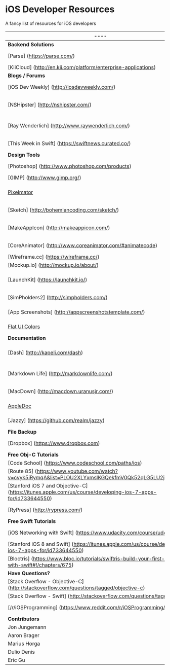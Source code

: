 # iOS Developer Resources
A fancy list of resources for iOS developers

---- | Summaries
---- | ----
**Backend Solutions** | ----
[Parse] (https://parse.com/) | Backend solution with SDKs for all platforms.
[KiiCloud] (http://en.kii.com/platform/enterprise-applications) | An backend alternative to Parse
**Blogs / Forums** | ----
[iOS Dev Weekly] (http://iosdevweekly.com/) | The best of iOS Development links every Friday
[NSHipster] (http://nshipster.com/) | Focuses on a different tool for iOS each week. Also has examples in Swift and Obj-C
[Ray Wenderlich] (http://www.raywenderlich.com/) | Blog articles posted all of the time and they also have a ton of tutorials
[This Week in Swift] (https://swiftnews.curated.co/) | A weekly swift article published by NatashaTheRobot
**Design Tools** | ----
[Photoshop] (http://www.photoshop.com/products) | Image editing tool. Costs $20 per month
[GIMP] (http://www.gimp.org/) | A free alternative to Photoshop
[Pixelmator](http://www.pixelmator.com/) | A full-featured, layer-based, native Mac image editing app. $30.
[Sketch] (http://bohemiancoding.com/sketch/) | Useful for creating design documents
[MakeAppIcon] (http://makeappicon.com/) | Resizes and optimizes your icon designs into all formats needed for iOS and Android
[CoreAnimator] (http://www.coreanimator.com/#animatecode) | Create animations and turns them into native iOS code
[Wireframe.cc] (https://wireframe.cc/) | A lightweight wireframe tool
[Mockup.io] (http://mockup.io/about/) | Create app mockups
[LaunchKit] (https://launchkit.io/) | Have app reviews go to Slack and your inbox. Also, generate app store images in Sketch
[SimPholders2] (http://simpholders.com/) | Access iPhone simulator app folders
[App Screenshots] (http://appscreenshotstemplate.com/) | Make beautiful app screenshots that sell
[Flat UI Colors](http://flatuicolors.com/) | Nice flat colors to use for your user interface
**Documentation** | ----
[Dash] (http://kapeli.com/dash) | Dash is an API Documentation Browser and Code Snippet Manager
[Markdown Life] (http://markdownlife.com/) | The last Markdown editor you may ever need (99 cents in the MacAppStore)
[MacDown] (http://macdown.uranusjr.com/) | A free, open-source Markdown editor
[AppleDoc](https://github.com/tomaz/appledoc) | Auto-generated Objective-C documentation
[Jazzy] (https://github.com/realm/jazzy) | Auto-generated Swift documentation
**File Backup** | ----
[Dropbox] (https://www.dropbox.com) | 2 GB of free Data Storage and 1 TB for $9.99 per month
**Free Obj-C Tutorials** | ----
[Code School] (https://www.codeschool.com/paths/ios) | Simple intro to iOS tutorial
[Route 85] (https://www.youtube.com/watch?v=cvyk5iRymqA&list=PLOU2XLYxmsIKGQekfmV0Qk52qLG5LU2jO&index=1) | Set of video tutorials by google
[Stanford iOS 7 and Objective-C] (https://itunes.apple.com/us/course/developing-ios-7-apps-for/id733644550) | A full set of lectures dedicated to learning iOS 7 and Objective C
[RyPress] (http://rypress.com/) | A couple of simple tutorials on Objective-C and Git
**Free Swift Tutorials** | ----
[iOS Networking with Swift] (https://www.udacity.com/course/ud421) | Learn how to incorporate networking into your apps
[Stanford iOS 8 and Swift] (https://itunes.apple.com/us/course/developing-ios-7-apps-for/id733644550) | A full set of lectures for iOS 8 and Swift
[Bloctris] (https://www.bloc.io/tutorials/swiftris-build-your-first-ios-game-with-swift#!/chapters/675) | Build a tetris clone with Swift
**Have Questions?** | ----
[Stack Overflow - Objective-C] (http://stackoverflow.com/questions/tagged/objective-c) | Ask Objective-C related questions
[Stack Overflow - Swift] (http://stackoverflow.com/questions/tagged/swift) | Ask Swift related questions
[/r/iOSProgramming] (https://www.reddit.com/r/iOSProgramming/) | A subreddit dedicated entirely to iOS development
**Contributors** | ----
Jon Jungemann | https://github.com/Jrjungemann
Aaron Brager | https://github.com/getaaron
Marius Horga | https://github.com/mhorga
Dulio Denis | https://github.com/duliodenis
Eric Gu | https://github.com/ericcgu
